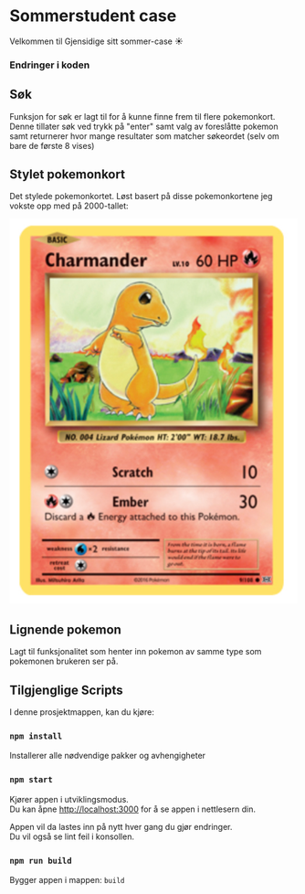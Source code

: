 # Sommerstudent case

Velkommen til Gjensidige sitt sommer-case ☀

### Endringer i koden

## Søk

Funksjon for søk er lagt til for å kunne finne frem til flere pokemonkort. Denne tillater søk ved trykk på "enter" samt valg av foreslåtte pokemon samt returnerer hvor mange resultater som matcher søkeordet (selv om bare de første 8 vises)

## Stylet pokemonkort

Det stylede pokemonkortet. Løst basert på disse pokemonkortene jeg vokste opp med på 2000-tallet:

![alt text](pokemoncard.PNG 'Title')

## Lignende pokemon

Lagt til funksjonalitet som henter inn pokemon av samme type som pokemonen brukeren ser på.

## Tilgjenglige Scripts

I denne prosjektmappen, kan du kjøre:

### `npm install`

Installerer alle nødvendige pakker og avhengigheter

### `npm start`

Kjører appen i utviklingsmodus.\
Du kan åpne [http://localhost:3000](http://localhost:3000) for å se appen i nettlesern din.

Appen vil da lastes inn på nytt hver gang du gjør endringer.\
Du vil også se lint feil i konsollen.

### `npm run build`

Bygger appen i mappen: `build`
